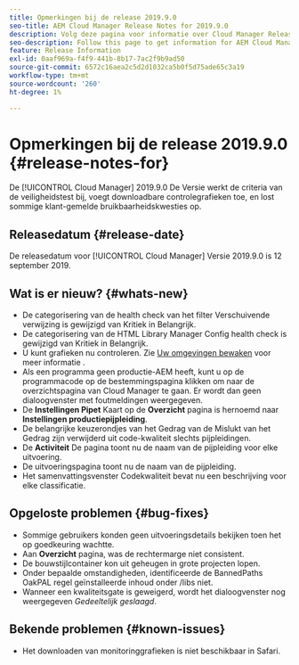 ```yaml
---
title: Opmerkingen bij de release 2019.9.0
seo-title: AEM Cloud Manager Release Notes for 2019.9.0
description: Volg deze pagina voor informatie over Cloud Manager Release 2019.9.0.
seo-description: Follow this page to get information for AEM Cloud Manager Release 2019.9.0.
feature: Release Information
exl-id: 0aaf969a-f4f9-441b-8b17-7ac2f9b9ad50
source-git-commit: 6572c16aea2c5d2d1032ca5b0f5d75ade65c3a19
workflow-type: tm+mt
source-wordcount: '260'
ht-degree: 1%

---
```


# Opmerkingen bij de release 2019.9.0 {#release-notes-for}

De [!UICONTROL Cloud Manager] 2019.9.0 De Versie werkt de criteria van de veiligheidstest bij, voegt downloadbare controlegrafieken toe, en lost sommige klant-gemelde bruikbaarheidskwesties op.

## Releasedatum {#release-date}

De releasedatum voor [!UICONTROL Cloud Manager] Versie 2019.9.0 is 12 september 2019.

## Wat is er nieuw? {#whats-new}

* De categorisering van de health check van het filter Verschuivende verwijzing is gewijzigd van Kritiek in Belangrijk.
* De categorisering van de HTML Library Manager Config health check is gewijzigd van Kritiek in Belangrijk.
* U kunt grafieken nu controleren. Zie [Uw omgevingen bewaken](/help/using/monitoring-environments.md) voor meer informatie .
* Als een programma geen productie-AEM heeft, kunt u op de programmacode op de bestemmingspagina klikken om naar de overzichtspagina van Cloud Manager te gaan. Er wordt dan geen dialoogvenster met foutmeldingen weergegeven.
* De **Instellingen Pipet** Kaart op de **Overzicht** pagina is hernoemd naar **Instellingen productiepijpleiding**.
* De belangrijke keuzerondjes van het Gedrag van de Mislukt van het Gedrag zijn verwijderd uit code-kwaliteit slechts pijpleidingen.
* De **Activiteit** De pagina toont nu de naam van de pijpleiding voor elke uitvoering.
* De uitvoeringspagina toont nu de naam van de pijpleiding.
* Het samenvattingsvenster Codekwaliteit bevat nu een beschrijving voor elke classificatie.

## Opgeloste problemen {#bug-fixes}

* Sommige gebruikers konden geen uitvoeringsdetails bekijken toen het op goedkeuring wachtte.
* Aan **Overzicht** pagina, was de rechtermarge niet consistent.
* De bouwstijlcontainer kon uit geheugen in grote projecten lopen.
* Onder bepaalde omstandigheden, identificeerde de BannedPaths OakPAL regel geïnstalleerde inhoud onder /libs niet.
* Wanneer een kwaliteitsgate is geweigerd, wordt het dialoogvenster nog weergegeven *Gedeeltelijk geslaagd*.

## Bekende problemen {#known-issues}

* Het downloaden van monitoringgrafieken is niet beschikbaar in Safari.
